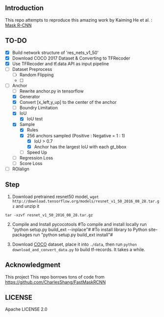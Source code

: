 ## Introduction
This repo attempts to reproduce this amazing work by Kaiming He et al. :
[Mask R-CNN](https://arxiv.org/abs/1703.06870)

## TO-DO
- [x] Build network structure of 'res_nets_v1_50'
- [x] Download COCO 2017 Dataset & Converting to TFRecoder
- [x] Use TFRecoder and tf.data API as input pipeline
- [ ] Dataset Preprocess
    - [ ] Random Flipping
    - [ ] 
- [ ] Anchor
    - [ ] Rewrite anchor.py in tensorflow
    - [x] Generator
    - [x] Convert [x_left,y_up] to the center of the anchor
    - [ ] Boundry Limitation
    - [x] IoU
        - [x] IoU test
    - [x] Sample 
        - [x] Rules
        - [x] 256 anchors sampled (Positive : Negative = 1 : 1)
            - [x] IoU > 0.7
            - [x] Anchor has the largest IoU with each gt_bbox
        - [ ] Speed Up
    - [ ] Regression Loss
    - [ ] Score Loss
- [ ] ROIalign

## Step
1. Download pretrained resnet50 model, `wget http://download.tensorflow.org/models/resnet_v1_50_2016_08_28.tar.gz` and unzip it
```
tar -xzvf resnet_v1_50_2016_08_28.tar.gz
```
2. Compile and Install pycocotools
#To compile and install locally run "python setup.py build_ext --inplace"#
#To install library to Python site-packages run "python setup.py build_ext install"#

3. Download [COCO](http://mscoco.org/dataset/#download) dataset, place it into `./data`, then run `python download_and_convert_data.py` to build tf-records. It takes a while.
## Acknowledgment
This project This repo borrows tons of code from
https://github.com/CharlesShang/FastMaskRCNN

## LICENSE
Apache LICENSE 2.0
